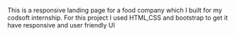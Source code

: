 This is a responsive landing page for a food company which I built for my codsoft internship.
For this project I used HTML,CSS and bootstrap to get it have responsive and user friendly UI
